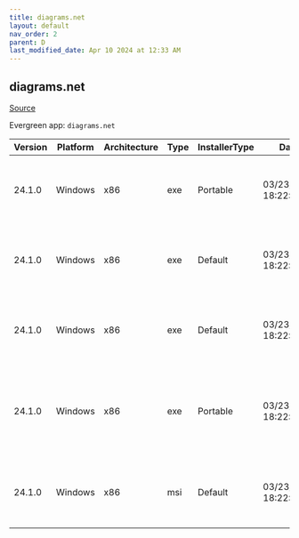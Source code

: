 ```yaml
---
title: diagrams.net
layout: default
nav_order: 2
parent: D
last_modified_date: Apr 10 2024 at 12:33 AM
---
```


## diagrams.net

[Source](https://www.diagrams.net/)

Evergreen app: `diagrams.net`

| Version | Platform | Architecture | Type | InstallerType | Date                | Size      | URI                                                                                                                                                                                                                                            |
| ------- | -------- | ------------ | ---- | ------------- | ------------------- | --------- | ---------------------------------------------------------------------------------------------------------------------------------------------------------------------------------------------------------------------------------------------- |
| 24.1.0  | Windows  | x86          | exe  | Portable      | 03/23/2024 18:22:56 | 113053480 | [https://github.com/jgraph/drawio-desktop/releases/download/v24.1.0/draw.io-24.1.0-windows-no-installer.exe](https://github.com/jgraph/drawio-desktop/releases/download/v24.1.0/draw.io-24.1.0-windows-no-installer.exe)                       |
| 24.1.0  | Windows  | x86          | exe  | Default       | 03/23/2024 18:22:56 | 113268992 | [https://github.com/jgraph/drawio-desktop/releases/download/v24.1.0/draw.io-24.1.0-windows-installer.exe](https://github.com/jgraph/drawio-desktop/releases/download/v24.1.0/draw.io-24.1.0-windows-installer.exe)                             |
| 24.1.0  | Windows  | x86          | exe  | Default       | 03/23/2024 18:22:56 | 97535672  | [https://github.com/jgraph/drawio-desktop/releases/download/v24.1.0/draw.io-ia32-24.1.0-windows-32bit-installer.exe](https://github.com/jgraph/drawio-desktop/releases/download/v24.1.0/draw.io-ia32-24.1.0-windows-32bit-installer.exe)       |
| 24.1.0  | Windows  | x86          | exe  | Portable      | 03/23/2024 18:22:56 | 97320624  | [https://github.com/jgraph/drawio-desktop/releases/download/v24.1.0/draw.io-ia32-24.1.0-windows-32bit-no-installer.exe](https://github.com/jgraph/drawio-desktop/releases/download/v24.1.0/draw.io-ia32-24.1.0-windows-32bit-no-installer.exe) |
| 24.1.0  | Windows  | x86          | msi  | Default       | 03/23/2024 18:22:56 | 123895808 | [https://github.com/jgraph/drawio-desktop/releases/download/v24.1.0/draw.io-24.1.0.msi](https://github.com/jgraph/drawio-desktop/releases/download/v24.1.0/draw.io-24.1.0.msi)                                                                 |
